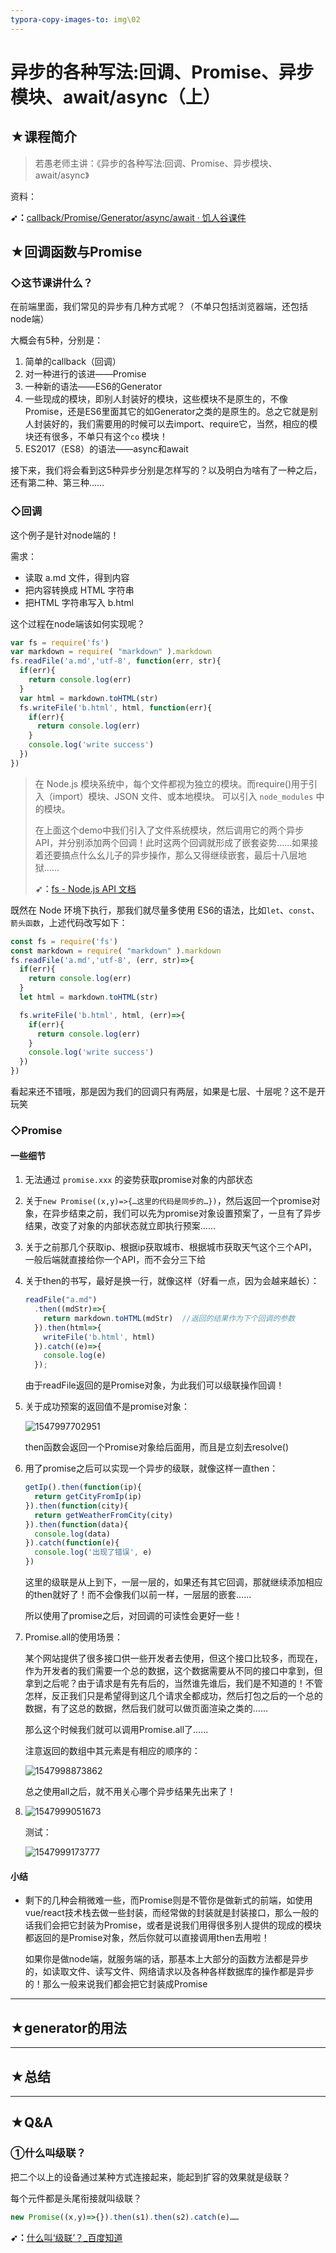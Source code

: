 ```yaml
---
typora-copy-images-to: img\02
---
```


# 异步的各种写法:回调、Promise、异步模块、await/async（上）

## ★课程简介

> 若愚老师主讲：《异步的各种写法:回调、Promise、异步模块、await/async》

资料：

**➹：**[callback/Promise/Generator/async/await · 饥人谷课件](http://book.jirengu.com/fe/%E5%89%8D%E7%AB%AF%E8%BF%9B%E9%98%B6/%E5%BC%82%E6%AD%A5/%E5%90%84%E7%A7%8D%E5%BC%82%E6%AD%A5.html)

## ★回调函数与Promise

### ◇这节课讲什么？

在前端里面，我们常见的异步有几种方式呢？（不单只包括浏览器端，还包括node端）

大概会有5种，分别是：

1. 简单的callback（回调）
2. 对一种进行的该进——Promise
3. 一种新的语法——ES6的Generator
4. 一些现成的模块，即别人封装好的模块，这些模块不是原生的，不像Promise，还是ES6里面其它的如Generator之类的是原生的。总之它就是别人封装好的，我们需要用的时候可以去import、require它，当然，相应的模块还有很多，不单只有这个`co` 模块！
5. ES2017（ES8）的语法——async和await

接下来，我们将会看到这5种异步分别是怎样写的？以及明白为啥有了一种之后，还有第二种、第三种……

### ◇回调

这个例子是针对node端的！

需求：

- 读取 a.md 文件，得到内容
- 把内容转换成 HTML 字符串
- 把HTML 字符串写入 b.html

这个过程在node端该如何实现呢？

```js
var fs = require('fs')
var markdown = require( "markdown" ).markdown
fs.readFile('a.md','utf-8', function(err, str){
  if(err){
    return console.log(err)
  }
  var html = markdown.toHTML(str)
  fs.writeFile('b.html', html, function(err){
    if(err){
      return console.log(err)
    }
    console.log('write success')
  })
})
```

> 在 Node.js 模块系统中，每个文件都视为独立的模块。而require()用于引入（import）模块、JSON 文件、或本地模块。 可以引入 `node_modules` 中的模块。
>
> 在上面这个demo中我们引入了文件系统模块，然后调用它的两个异步API，并分别添加两个回调！此时这两个回调就形成了嵌套姿势……如果接着还要搞点什么幺儿子的异步操作，那么又得继续嵌套，最后十八层地狱……
>
> **➹：**[fs - Node.js API 文档](http://nodejs.cn/api/fs.html)

既然在 Node 环境下执行，那我们就尽量多使用 ES6的语法，比如`let`、`const`、`箭头函数`，上述代码改写如下：

```js
const fs = require('fs')
const markdown = require( "markdown" ).markdown
fs.readFile('a.md','utf-8', (err, str)=>{
  if(err){
    return console.log(err)
  }
  let html = markdown.toHTML(str)

  fs.writeFile('b.html', html, (err)=>{
    if(err){
      return console.log(err)
    }
    console.log('write success')
  })
})
```

看起来还不错哦，那是因为我们的回调只有两层，如果是七层、十层呢？这不是开玩笑

### ◇Promise

#### 一些细节

1. 无法通过 `promise.xxx`  的姿势获取promise对象的内部状态
2. 关于`new Promise((x,y)=>{…这里的代码是同步的…})`，然后返回一个promise对象，在异步结束之前，我们可以先为promise对象设置预案了，一旦有了异步结果，改变了对象的内部状态就立即执行预案……
3. 关于之前那几个获取ip、根据ip获取城市、根据城市获取天气这个三个API，一般后端就直接给你一个API，而不会分三下给

4. 关于then的书写，最好是换一行，就像这样（好看一点，因为会越来越长）：

   ```js
   readFile("a.md")
     .then((mdStr)=>{
       return markdown.toHTML(mdStr)  //返回的结果作为下个回调的参数
     }).then(html=>{
       writeFile('b.html', html)
     }).catch((e)=>{
       console.log(e)
     });
   ```

   由于readFile返回的是Promise对象，为此我们可以级联操作回调！

5. 关于成功预案的返回值不是promise对象：

   ![1547997702951](img/02/1547997702951.png)

   then函数会返回一个Promise对象给后面用，而且是立刻去resolve()

6. 用了promise之后可以实现一个异步的级联，就像这样一直then：

   ```js
   getIp().then(function(ip){
     return getCityFromIp(ip)
   }).then(function(city){
     return getWeatherFromCity(city)
   }).then(function(data){
     console.log(data)
   }).catch(function(e){
     console.log('出现了错误', e)
   })
   ```

   这里的级联是从上到下，一层一层的，如果还有其它回调，那就继续添加相应的then就好了！而不会像我们以前一样，一层层的嵌套……

   所以使用了promise之后，对回调的可读性会更好一些！

7. Promise.all的使用场景：

   某个网站提供了很多接口供一些开发者去使用，但这个接口比较多，而现在，作为开发者的我们需要一个总的数据，这个数据需要从不同的接口中拿到，但拿到之后呢？由于请求是有先有后的，当然谁先谁后，我们是不知道的！不管怎样，反正我们只是希望得到这几个请求全都成功，然后打包之后的一个总的数据，有了这总的数据，然后我们就可以做页面渲染之类的……

   那么这个时候我们就可以调用Promise.all了……

   注意返回的数组中其元素是有相应的顺序的：

   ![1547998873862](img/02/1547998873862.png)

   总之使用all之后，就不用关心哪个异步结果先出来了！

8. ![1547999051673](img/02/1547999051673.png)

   测试：

   ![1547999173777](img/02/1547999173777.png)

#### 小结

- 剩下的几种会稍微难一些，而Promise则是不管你是做新式的前端，如使用vue/react技术栈去做一些封装，而经常做的封装就是封装接口，那么一般的话我们会把它封装为Promise，或者是说我们用得很多别人提供的现成的模块 都返回的是Promise对象，然后你就可以直接调用then去用啦！

  如果你是做node端，就服务端的话，那基本上大部分的函数方法都是异步的，如读取文件、读写文件、网络请求以及各种各样数据库的操作都是异步的！那么一般来说我们都会把它封装成Promise

---

## ★generator的用法







---

## ★总结





---

## ★Q&A

### ①什么叫级联？

把二个以上的设备通过某种方式连接起来，能起到扩容的效果就是级联？

每个元件都是头尾衔接就叫级联？

```js
new Promise((x,y)=>{}).then(s1).then(s2).catch(e)……
```

**➹：**[什么叫‘级联’？_百度知道](https://zhidao.baidu.com/question/10706142.html?qbl=relate_question_0)

